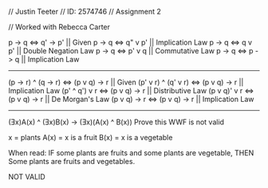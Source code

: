 // Justin Teeter
// ID: 2574746
// Assignment 2

// Worked with Rebecca Carter

p -> q <=> q' -> p'  ||  Given
p -> q <=> q" v p'   ||  Implication Law
p -> q <=> q v p'    ||  Double Negation Law
p -> q <=> p' v q    ||  Commutative Law
p -> q <=> p -> q    ||  Implication Law

---------------------------------------------------------------

(p -> r) ^ (q -> r) <=> (p v q) -> r   ||  Given
(p' v r) ^ (q' v r) <=> (p v q) -> r   ||  Implication Law
(p' ^ q') v r <=> (p v q) -> r         ||  Distributive Law
(p v q)' v r <=> (p v q) -> r          ||  De Morgan's Law
(p v q) -> r <=> (p v q) -> r          ||  Implication Law

---------------------------------------------------------------

(Ǝx)A(x) ^ (Ǝx)B(x) -> (Ǝx)(A(x) ^ B(x))
Prove this WWF is not valid

x = plants
A(x) = x is a fruit
B(x) = x is a vegetable

When read:
IF some plants are fruits and some plants are vegetable,
THEN Some plants are fruits and vegetables.

NOT VALID
